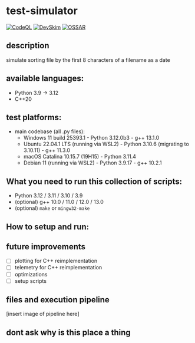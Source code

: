 # test-simulator
[![CodeQL](https://github.com/Andrew1013-development/test-simulator/actions/workflows/codeql.yml/badge.svg)](https://github.com/Andrew1013-development/test-simulator/actions/workflows/codeql.yml) [![DevSkim](https://github.com/Andrew1013-development/test-simulator/actions/workflows/devskim.yml/badge.svg)](https://github.com/Andrew1013-development/test-simulator/actions/workflows/devskim.yml) [![OSSAR](https://github.com/Andrew1013-development/test-simulator/actions/workflows/ossar.yml/badge.svg)](https://github.com/Andrew1013-development/test-simulator/actions/workflows/ossar.yml)

## description
simulate sorting file by the first 8 characters of a filename as a date

## available languages:
- Python 3.9 -> 3.12
- C++20

## test platforms:
- main codebase (all .py files):
  - Windows 11 build 25393.1 - Python 3.12.0b3 - g++ 13.1.0
  - Ubuntu 22.04.1 LTS (running via WSL2) - Python 3.10.6 (migrating to 3.10.11) - g++ 11.3.0
  - macOS Catalina 10.15.7 (19H15) - Python 3.11.4
  - Debian 11 (running via WSL2) - Python 3.9.17 - g++ 10.2.1

## What you need to run this collection of scripts:
- Python 3.12 / 3.11 / 3.10 / 3.9
- (optional) g++ 10.0 / 11.0 / 12.0 / 13.0
- (optional) `make` or `mingw32-make`

## How to setup and run:

## future improvements
- [ ] plotting for C++ reimplementation
- [ ] telemetry for C++ reimplementation
- [ ] optimizations
- [ ] setup scripts

## files and execution pipeline
[insert image of pipeline here]

## dont ask why is this place a thing
